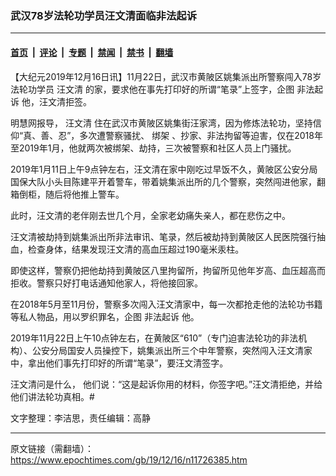 ### 武汉78岁法轮功学员汪文清面临非法起诉

---

#### [首页](../../../..?n11726385) &nbsp;|&nbsp; [评论](../../../../../epoch-comment?n11726385) &nbsp;|&nbsp; [专题](../../../../../epoch-special?n11726385) &nbsp;|&nbsp; [禁闻](../../../../../epoch-news?n11726385) &nbsp;|&nbsp; [禁书](../../../../../books?n11726385) &nbsp;|&nbsp; [翻墙](https://github.com/gfw-breaker/nogfw/blob/master/README.md?n11726385)


<div class="post_content" id="artbody" itemprop="articleBody">
 <!-- article content begin -->
 <p>
  【大纪元2019年12月16日讯】11月22日，武汉市黄陂区姚集派出所警察闯入78岁法轮功学员
  <ok href="https://www.epochtimes.com/gb/tag/%E6%B1%AA%E6%96%87%E6%B8%85.html">
   汪文清
  </ok>
  的家，要求他在事先打印好的所谓“笔录”上签字，企图
  <ok href="https://www.epochtimes.com/gb/tag/%E9%9D%9E%E6%B3%95%E8%B5%B7%E8%AF%89.html">
   非法起诉
  </ok>
  他，汪文清拒签。
 </p>
 <p>
  明慧网报导，
  <ok href="https://www.epochtimes.com/gb/tag/%E6%B1%AA%E6%96%87%E6%B8%85.html">
   汪文清
  </ok>
  住在武汉市黄陂区姚集街汪家湾，因为修炼法轮功，坚持信仰“真、善、忍”，多次遭警察骚扰、
  <ok href="https://www.epochtimes.com/gb/tag/%E7%BB%91%E6%9E%B6.html">
   绑架
  </ok>
  、抄家、非法拘留等迫害，仅在2018年至2019年1月，他就两次被绑架、劫持，三次被警察和社区人员上门骚扰。
 </p>
 <p>
  2019年1月11日上午9点钟左右，汪文清在家中刚吃过早饭不久，黄陂区公安分局国保大队小头目陈建平开着警车，带着姚集派出所的几个警察，突然闯进他家，翻箱倒柜，随后将他推上警车。
 </p>
 <p>
  此时，汪文清的老伴刚去世几个月，全家老幼痛失亲人，都在悲伤之中。
 </p>
 <p>
  汪文清被劫持到姚集派出所非法审讯、笔录，然后被劫持到黄陂区人民医院强行抽血，检查身体，结果发现汪文清的高血压超过190毫米汞柱。
 </p>
 <p>
  即使这样，警察仍把他劫持到黄陂区八里拘留所，拘留所见他年岁高、血压超高而拒收。警察只好打电话通知他家人，将他接回家。
 </p>
 <p>
  在2018年5月至11月份，警察多次闯入汪文清家中，每一次都抢走他的法轮功书籍等私人物品，用以罗织罪名，企图
  <ok href="https://www.epochtimes.com/gb/tag/%E9%9D%9E%E6%B3%95%E8%B5%B7%E8%AF%89.html">
   非法起诉
  </ok>
  他。
 </p>
 <p>
  2019年11月22日上午10点钟左右，在黄陂区“610”（专门迫害法轮功的非法机构）、公安分局国安人员操控下，姚集派出所三个中年警察，突然闯入汪文清家中，拿出他们事先打印好的所谓“笔录”，要汪文清签字。
 </p>
 <p>
  汪文清问是什么， 他们说：“这是起诉你用的材料，你签字吧。”汪文清拒绝，并给他们讲法轮功真相。#
 </p>
 <p>
  文字整理：李洁思，责任编辑：高静
 </p>
 <!-- article content end -->
 <div id="below_article_ad">
 </div>
</div>


---

原文链接（需翻墙）：https://www.epochtimes.com/gb/19/12/16/n11726385.htm